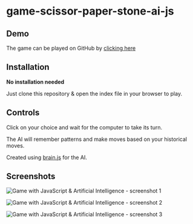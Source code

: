 # game-scissor-paper-stone-ai-js

## Demo

The game can be played on GitHub by [clicking here](https://cvera08.github.io/game-scissor-paper-stone-ai-js/)

## Installation

**No installation needed**

Just clone this repository & open the index file in your browser to play.

## Controls

Click on your choice and wait for the computer to take its turn.

The AI will remember patterns and make moves based on your historical moves.

Created using [brain.js](https://brain.js.org/) for the AI.

## Screenshots

![Game with JavaScript & Artificial Intelligence - screenshot 1](https://github.com/cvera08/game-scissor-paper-stone-ai-js/assets/28716586/757ea48f-8650-4074-91f5-1c3ba6fada90)

![Game with JavaScript & Artificial Intelligence - screenshot 2](https://github.com/cvera08/game-scissor-paper-stone-ai-js/assets/28716586/78d05364-7517-4e83-b15b-c9f8aee99f66)

![Game with JavaScript & Artificial Intelligence - screenshot 3](https://github.com/cvera08/game-scissor-paper-stone-ai-js/assets/28716586/ff878fd4-27b7-4bb9-9abb-cc93d1eb3913)
